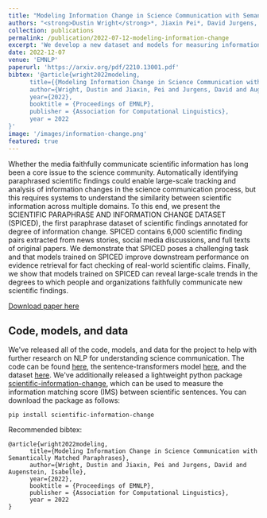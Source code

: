 ```yaml
---
title: "Modeling Information Change in Science Communication with Semantically Matched Paraphrases"
authors: "<strong>Dustin Wright</strong>*, Jiaxin Pei*, David Jurgens, and Isabelle Augenstein"
collection: publications
permalink: /publication/2022-07-12-modeling-information-change
excerpt: 'We develop a new dataset and models for measuring information change in science communication, providing improved performance on scientific evidence retrieval and several large scale analyses of science communication.'
date: 2022-12-07
venue: 'EMNLP'
paperurl: 'https://arxiv.org/pdf/2210.13001.pdf'
bibtex: '@article{wright2022modeling,
      title={{Modeling Information Change in Science Communication with Semantically Matched Paraphrases}},
      author={Wright, Dustin and Jiaxin, Pei and Jurgens, David and Augenstein, Isabelle},
      year={2022},
      booktitle = {Proceedings of EMNLP},
      publisher = {Association for Computational Linguistics},
      year = 2022
}'
image: '/images/information-change.png'
featured: true
---
```

Whether the media faithfully communicate scientific information has long been a core issue to the science community. Automatically identifying paraphrased scientific findings could enable large-scale tracking and analysis of information changes in the science communication process, but this requires systems to understand the similarity between scientific information across multiple domains. To this end, we present the SCIENTIFIC PARAPHRASE AND INFORMATION CHANGE DATASET (SPICED), the first paraphrase dataset of scientific findings annotated for degree of information change. SPICED contains 6,000 scientific finding pairs extracted from news stories, social media discussions, and full texts of original papers. We demonstrate that SPICED poses a challenging task and that models trained on SPICED improve downstream performance on evidence retrieval for fact checking of real-world scientific claims. Finally, we show that models trained on SPICED can reveal large-scale trends in the degrees to which people and organizations faithfully communicate new scientific findings.

[Download paper here](https://arxiv.org/pdf/2210.13001.pdf)

## Code, models, and data

We've released all of the code, models, and data for the project to help with further research on NLP for understanding science communication. The code can be found [here](https://github.com/copenlu/scientific-information-change), the sentence-transformers model [here](https://huggingface.co/copenlu/spiced), and the dataset [here](https://huggingface.co/datasets/copenlu/spiced). We've additionally released a lightweight python package [scientific-information-change](https://pypi.org/project/scientific-information-change/), which can be used to measure the information matching score (IMS) between scientific sentences. You can download the package as follows:

```
pip install scientific-information-change
```


Recommended bibtex: 

```
@article{wright2022modeling,
      title={Modeling Information Change in Science Communication with Semantically Matched Paraphrases},
      author={Wright, Dustin and Jiaxin, Pei and Jurgens, David and Augenstein, Isabelle},
      year={2022},
      booktitle = {Proceedings of EMNLP},
      publisher = {Association for Computational Linguistics},
      year = 2022
}
```
